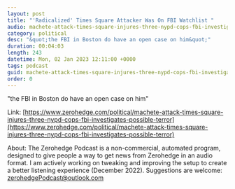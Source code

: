 ```yaml
---
layout: post
title: "'Radicalized' Times Square Attacker Was On FBI Watchlist "
audio: machete-attack-times-square-injures-three-nypd-cops-fbi-investigates-possible-terror-2
category: political
desc: "&quot;the FBI in Boston do have an open case on him&quot;"
duration: 00:04:03
length: 243
datetime: Mon, 02 Jan 2023 12:11:00 +0000
tags: podcast
guid: machete-attack-times-square-injures-three-nypd-cops-fbi-investigates-possible-terror-0
order: 0
---
```

&quot;the FBI in Boston do have an open case on him&quot;

Link: [https://www.zerohedge.com/political/machete-attack-times-square-injures-three-nypd-cops-fbi-investigates-possible-terror](https://www.zerohedge.com/political/machete-attack-times-square-injures-three-nypd-cops-fbi-investigates-possible-terror)

About: The Zerohedge Podcast is a non-commercial, automated program, designed to give people a way to get news from Zerohedge in an audio format.  I am actively working on tweaking and improving the setup to create a better listening experience (December 2022).  Suggestions are welcome: [zerohedgePodcast@outlook.com](mailto:zerohedgePodcast@outlook.com)